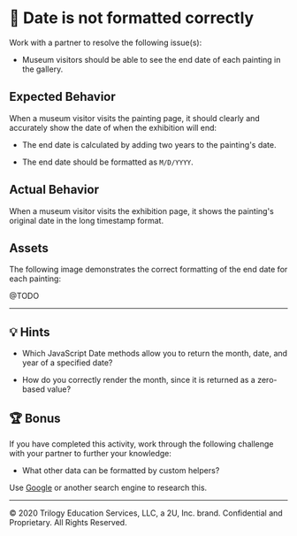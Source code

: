 # 🐛 Date is not formatted correctly

Work with a partner to resolve the following issue(s):

* Museum visitors should be able to see the end date of each painting in the gallery.

## Expected Behavior

When a museum visitor visits the painting page, it should clearly and accurately show the date of when the exhibition will end:

* The end date is calculated by adding two years to the painting's date.

* The end date should be formatted as `M/D/YYYY`.

## Actual Behavior

When a museum visitor visits the exhibition page, it shows the painting's original date in the long timestamp format.

## Assets

The following image demonstrates the correct formatting of the end date for each painting:

@TODO ![]()

---

## 💡 Hints

* Which JavaScript Date methods allow you to return the month, date, and year of a specified date?

* How do you correctly render the month, since it is returned as a zero-based value?

## 🏆 Bonus

If you have completed this activity, work through the following challenge with your partner to further your knowledge:

* What other data can be formatted by custom helpers?

Use [Google](https://www.google.com) or another search engine to research this.

---
© 2020 Trilogy Education Services, LLC, a 2U, Inc. brand. Confidential and Proprietary. All Rights Reserved.
